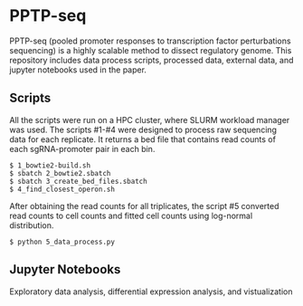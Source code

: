 # PPTP-seq
PPTP-seq (pooled promoter responses to transcription factor perturbations sequencing) is a highly scalable method to dissect regulatory genome. 
This repository includes data process scripts, processed data, external data, and jupyter notebooks used in the paper.

## Scripts
All the scripts were run on a HPC cluster, where SLURM workload manager was used. The scripts #1-#4 were designed to process raw sequencing data for each replicate. It returns a bed file that contains read counts of each sgRNA-promoter pair in each bin. 
```
$ 1_bowtie2-build.sh
$ sbatch 2_bowtie2.sbatch
$ sbatch 3_create_bed_files.sbatch
$ 4_find_closest_operon.sh
```
After obtaining the read counts for all triplicates, the script #5 converted read counts to cell counts and fitted cell counts using log-normal distribution. 
```
$ python 5_data_process.py
```
## Jupyter Notebooks
Exploratory data analysis, differential expression analysis, and vistualization
